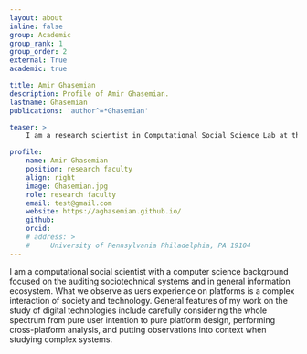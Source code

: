 ```yaml
---
layout: about
inline: false
group: Academic
group_rank: 1
group_order: 2
external: True
academic: true

title: Amir Ghasemian
description: Profile of Amir Ghasemian.
lastname: Ghasemian
publications: 'author^=*Ghasemian'

teaser: >
    I am a research scientist in Computational Social Science Lab at the University of Pennsylvania.

profile:
    name: Amir Ghasemian
    position: research faculty   
    align: right
    image: Ghasemian.jpg
    role: research faculty
    email: test@gmail.com
    website: https://aghasemian.github.io/
    github: 
    orcid: 
    # address: >
    #     University of Pennsylvania Philadelphia, PA 19104
---
```


I am a computational social scientist with a computer science background focused on the auditing sociotechnical systems and in general information ecosystem. What we observe as uers experience on platforms is a complex interaction of society and technology. General features of my work on the study of digital technologies include carefully considering the whole spectrum from pure user intention to pure platform design, performing cross-platform analysis, and putting observations into context when studying complex systems.